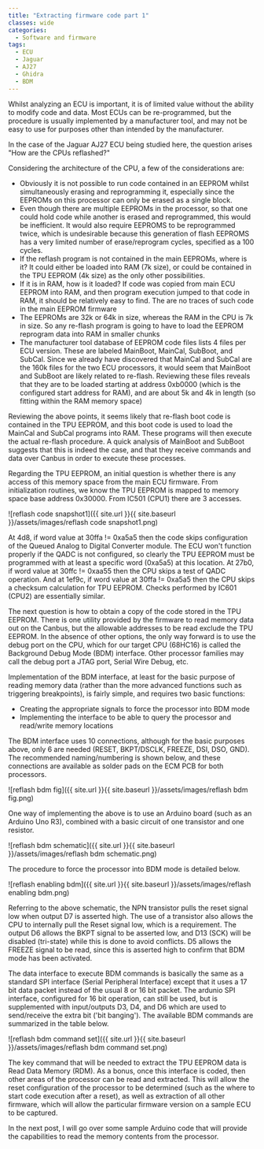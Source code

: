```yaml
---
title: "Extracting firmware code part 1"
classes: wide
categories:
  - Software and firmware
tags:
  - ECU
  - Jaguar
  - AJ27
  - Ghidra
  - BDM
---
```

Whilst analyzing an ECU is important, it is of limited value without the ability to modify code and data. Most ECUs can be re-programmed, but the procedure is usually implemented by a manufacturer tool, and may not be easy to use for purposes other than intended by the manufacturer.

In the case of the Jaguar AJ27 ECU being studied here, the question arises "How are the CPUs reflashed?"

Considering the architecture of the CPU, a few of the considerations are:
* Obviously it is not possible to run code contained in an EEPROM whilst simultaneously erasing and reprogramming it, especially since the EEPROMs on this processor can only be erased as a single block.
* Even though there are multiple EEPROMs in the processor, so that one could hold code while another is erased and reprogrammed, this would be inefficient. It would also require EEPROMS to be reprogrammed twice, which is undesirable because this generation of flash EEPROMS has a very limited number of erase/reprogram cycles, specified as a 100 cycles.
* If the reflash program is not contained in the main EEPROMs, where is it? It could either be loaded into RAM (7k size), or could be contained in the TPU EEPROM (4k size) as the only other possibilities.
* If it is in RAM, how is it loaded? If code was copied from main ECU EEPROM into RAM, and then program execution jumped to that code in RAM, it should be relatively easy to find. The are no traces of such code in the main EEPROM firmware
* The EEPROMs are 32k or 64k in size, whereas the RAM in the CPU is 7k in size. So any re-flash program is going to have to load the EEPROM reprogram data into RAM in smaller chunks
* The manufacturer tool database of EEPROM code files lists 4 files per ECU version. These are labeled MainBoot, MainCal, SubBoot, and SubCal. Since we already have discovered that MainCal and SubCal are the 160k files for the two ECU processors, it would seem that MainBoot and SubBoot are likely related to re-flash. Reviewing these files reveals that they are to be loaded starting at address 0xb0000 (which is the configured start address for RAM), and are about 5k and 4k in length (so fitting within the RAM memory space)

Reviewing the above points, it seems likely that re-flash boot code is contained in the TPU EEPROM, and this boot code is used to load the MainCal and SubCal programs into RAM. These programs will then execute the actual re-flash procedure. A quick analysis of MainBoot and SubBoot suggests that this is indeed the case, and that they receive commands and data over Canbus in order to execute these processes.

Regarding the TPU EEPROM, an initial question is whether there is any access of this memory space from the main ECU firmware. From initialization routines, we know the TPU EEPROM is mapped to memory space base address 0x30000. From IC501 (CPU1) there are 3 accesses.

![reflash code snapshot1]({{ site.url }}{{ site.baseurl }}/assets/images/reflash code snapshot1.png)

At 4d8, if word value at 30ffa != 0xa5a5 then the code skips configuration of the Queued Analog to Digital Converter module. The ECU won't function properly if the QADC is not configured, so clearly the TPU EEPROM must be programmed with at least a specific word (0xa5a5) at this location. At 27b0, if word value at 30ffc != 0xaa55 then the CPU skips a test of QADC operation. And at 1ef9c, if word value at 30ffa != 0xa5a5 then the CPU skips a checksum calculation for TPU EEPROM. Checks performed by IC601 (CPU2) are essentially similar.

The next question is how to obtain a copy of the code stored in the TPU EEPROM. There is one utility provided by the firmware to read memory data out on the Canbus, but the allowable addresses to be read exclude the TPU EEPROM. In the absence of other options, the only way forward is to use the debug port on the CPU, which for our target CPU (68HC16) is called the Background Debug Mode (BDM) interface. Other processor families may call the debug port a JTAG port, Serial Wire Debug, etc.

Implementation of the BDM interface, at least for the basic purpose of reading memory data (rather than the more advanced functions such as triggering breakpoints), is fairly simple, and requires two basic functions:
* Creating the appropriate signals to force the processor into BDM mode
* Implementing the interface to be able to query the processor and read/write memory locations

The BDM interface uses 10 connections, although for the basic purposes above, only 6 are needed (RESET, BKPT/DSCLK, FREEZE, DSI, DSO, GND). The recommended naming/numbering is shown below, and these connections are available as solder pads on the ECM PCB for both processors.

![reflash bdm fig]({{ site.url }}{{ site.baseurl }}/assets/images/reflash bdm fig.png)

One way of implementing the above is to use an Arduino board (such as an Arduino Uno R3), combined with a basic circuit of one transistor and one resistor.

![reflash bdm schematic]({{ site.url }}{{ site.baseurl }}/assets/images/reflash bdm schematic.png)

The procedure to force the processor into BDM mode is detailed below.

![reflash enabling bdm]({{ site.url }}{{ site.baseurl }}/assets/images/reflash enabling bdm.png)

Referring to the above schematic, the NPN transistor pulls the reset signal low when output D7 is asserted high. The use of a transistor also allows the CPU to internally pull the Reset signal low, which is a requirement. The output D6 allows the BKPT signal to be asserted low, and D13 (SCK) will be disabled (tri-state) while this is done to avoid conflicts. D5 allows the FREEZE signal to be read, since this is asserted high to confirm that BDM mode has been activated.

The data interface to execute BDM commands is basically the same as a standard SPI interface (Serial Peripheral Interface) except that it uses a 17 bit data packet instead of the usual 8 or 16 bit packet. The ardunio SPI interface, configured for 16 bit operation, can still be used, but is supplemented with input/outputs D3, D4, and D6 which are used to send/receive the extra bit ('bit banging'). The available BDM commands are summarized in the table below.

![reflash bdm command set]({{ site.url }}{{ site.baseurl }}/assets/images/reflash bdm command set.png)

The key command that will be needed to extract the TPU EEPROM data is Read Data Memory (RDM). As a bonus, once this interface is coded, then other areas of the processor can be read and extracted. This will allow the reset configuration of the processor to be determined (such as the where to start code execution after a reset), as well as extraction of all other firmware, which will allow the particular firmware version on a sample ECU to be captured. 

In the next post, I will go over some sample Arduino code that will provide the capabilities to read the memory contents from the processor.


